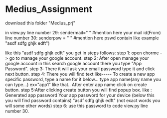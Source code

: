 # Medius_Assignment

download this folder "Medius_prj"

in view.py 
line number 29: sendermail=" " #mention here your mail id(From)
line number 30: senderpsw = " " #mention here pswd contain like example "asdf sdfg ghjk edft")

like this "asdf sdfg ghjk edft" you get in steps follows:
step 1: open chorme -> go to manage your google account.
step 2: After open manage your google account in this search google account there you type "App Password".
step 3: There it will ask your email password type it and click next button.
step 4: There you will find text like-----
        To create a new app specific password, type a name for it below...
        type app name(any name you can type...) ex="app1" like that..
        After enter app name click on create button.
step 5:After clicking create button you will find popup box.
        like :
        Generated app password
        Your app password for your device (below this you will find password contains)
        "asdf sdfg ghjk edft" (not exact words you will some other words)
step 6: use this password to code view.py line number 30.

